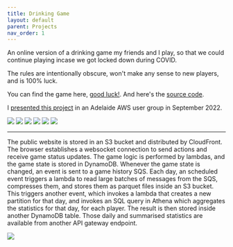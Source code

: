 ```yaml
---
title: Drinking Game
layout: default
parent: Projects
nav_order: 1
---
```


<link rel="stylesheet" href="../css/images.css">

An online version of a drinking game my friends and I play, so that we could continue playing incase we got locked down during COVID.

The rules are intentionally obscure, won't make any sense to new players, and is 100% luck.

You can find the game here, [good luck!]. And here's the [source code].

I [presented this project] in an Adelaide AWS user group in September 2022.

<div class="gallery">
    <img src="../assets/images/drinking_game00.png"/>
    <img src="../assets/images/drinking_game02.png"/>
    <img src="../assets/images/drinking_game06.png"/>
    <img src="../assets/images/drinking_game03.png"/>
    <img src="../assets/images/drinking_game04.png"/>
    <img src="../assets/images/drinking_game05.png"/>
</div>

---

The public website is stored in an S3 bucket and distributed by CloudFront. The browser establishes a websocket connection to send actions and receive game status updates. The game logic is performed by lambdas, and the game state is stored in DynamoDB. Whenever the game state is changed, an event is sent to a game history SQS. Each day, an scheduled event triggers a lambda to read large batches of messages from the SQS, compresses them, and stores them as parquet files inside an S3 bucket. This triggers another event, which invokes a lambda that creates a new partition for that day, and invokes an SQL query in Athena which aggregates the statistics for that day, for each player. The result is then stored inside another DynamoDB table. Those daily and summarised statistics are available from another API gateway endpoint.

<img src="../assets/images/drinking_game01.png"/>

[source code]: https://github.com/Nick-Sullivan/death-dice
[presented this project]: ../assets/pdf/drinking_game.pdf
[good luck!]: https://100percentofthetimehotspaghetti.com/dice.html
